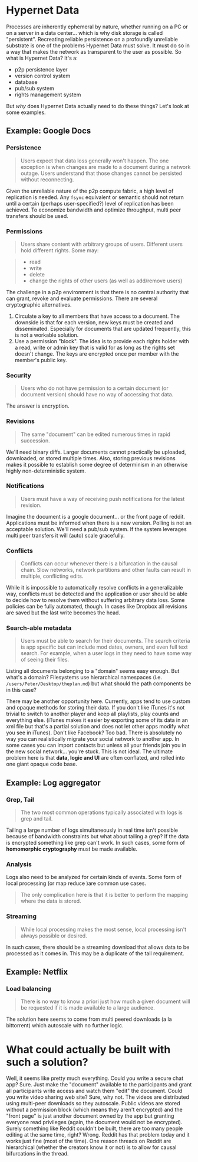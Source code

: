 # Hypernet Data
Processes are inherently ephemeral by nature, whether running on a PC or on a server in a data center... which is why disk storage is called "persistent".  Recreating reliable persistence on a profoundly unreliable substrate is one of the problems Hypernet Data must solve.  It must do so in a way that makes the network as transparent to the user as possible.  So what is Hypernet Data? It's a:

- p2p persistence layer
- version control system
- database
- pub/sub system
- rights management system

But *why* does Hypernet Data actually need to do these things?  Let's look at some examples.

## Example: Google Docs
### Persistence
> Users expect that data loss generally won't happen.  The one exception is when changes are made to a document during a network outage.  Users understand that those changes cannot be persisted without reconnecting.

Given the unreliable nature of the p2p compute fabric, a high level of replication is needed.  Any `fsync` equivalent or semantic should not return until a certain (perhaps user-specified?) level of replication has been achieved.  To economize bandwidth and optimize throughput, multi peer transfers should be used.

### Permissions
> Users share content with arbitrary groups of users.  Different users hold different rights.  Some may:

> - read
> - write
> - delete
> - change the rights of other users (as well as add/remove users)

The challenge in a p2p environment is that there is no central authority that can grant, revoke and evaluate permissions.  There are several cryptographic alternatives.

1. Circulate a key to all members that have access to a document.  The downside is that for each version, new keys must be created and disseminated.  Especially for documents that are updated frequently, this is not a workable solution.
2. Use a permission "block".  The idea is to provide each rights holder with a read, write or admin key that is valid for as long as the rights set doesn't change.  The keys are encrypted once per member with the member's public key.

### Security
> Users who do not have permission to a certain document (or document version) should have no way of accessing that data.

The answer is encryption.

### Revisions
> The same "document" can be edited numerous times in rapid succession.

 We'll need binary diffs.  Larger documents cannot practically be uploaded, downloaded, or stored multiple times.  Also, storing previous revisions makes it possible to establish some degree of determinism in an otherwise highly non-deterministic system.

### Notifications
> Users must have a way of receiving push notifications for the latest revision.

Imagine the document is a google document... or the front page of reddit.  Applications must be informed when there is a new version.  Polling is not an acceptable solution.  We'll need a pub/sub system.  If the system leverages multi peer transfers it will (auto) scale gracefully.

### Conflicts
> Conflicts can occur whenever there is a bifurcation in the causal chain.  Slow networks, network partitions and other faults can result in multiple, conflicting edits.

While it is impossible to automatically resolve conflicts in a generalizable way, conflicts must be detected and the application or user should be able to decide how to resolve them without suffering arbitrary data loss.  Some policies can be fully automated, though.  In cases like Dropbox all revisions are saved but the last write becomes the head.

### Search-able metadata
> Users must be able to search for their documents.  The search criteria is app specific but can include mod dates, owners, and even full text search.  For example, when a user logs in they need to have some way of seeing their files.

Listing all documents belonging to a "domain" seems easy enough.  But what's a domain?  Filesystems use hierarchical namespaces (i.e. `/users/Peter/Desktop/theplan.md`) but what should the path components be in this case?

There may be another opportunity here.  Currently, apps tend to use custom and opaque methods for storing their data.  If you don't like iTunes it's not trivial to switch to another player and keep all playlists, play counts and everything else.  (iTunes makes it easier by exporting some of its data in an xml file but that's a partial solution and does not let other apps modify what you see in iTunes).  Don't like Facebook?  Too bad.  There is absolutely no way you can realistically migrate your social network to another app.  In some cases you can import contacts but unless all your friends join you in the new social network... you're stuck.  This is not ideal.  The ultimate problem here is that **data, logic and UI** are often conflated, and rolled into one giant opaque code base.

## Example: Log aggregator
### Grep, Tail
> The two most common operations typically associated with logs is grep and tail.

Tailing a large number of logs simultaneously in real time isn't possible because of bandwidth constraints but what about tailing a grep?  If the data is encrypted something like grep can't work.  In such cases, some form of **homomorphic cryptography** must be made available.

### Analysis
Logs also need to be analyzed for certain kinds of events.  Some form of local processing (or map reduce )are common use cases.

> The only complication here is that it is better to perform the mapping where the data is stored.

### Streaming
> While local processing makes the most sense, local processing isn't always possible or desired.

In such cases, there should be a streaming download that allows data to be processed as it comes in.  This may be a duplicate of the tail requirement.

## Example: Netflix
### Load balancing
> There is no way to know a priori just how much a given document will be requested if it is made available to a large audience.

The solution here seems to come from multi peered downloads (a la bittorrent) which autoscale with no further logic.

# What could actually be built with such a solution?

Well, it seems like pretty much everything.  Could you write a secure chat app?  Sure.  Just make the "document" available to the participants and grant all participants write access and watch them "edit" the document.  Could you write video sharing web site?  Sure, why not.  The videos are distributed using multi-peer downloads so they autoscale.  Public videos are stored without a permission block (which means they aren't encrypted) and the "front page" is just another document owned by the app but granting everyone read privileges (again, the document would not be encrypted).  Surely something like Reddit couldn't be built, there are too many people editing at the same time, right?  Wrong.  Reddit has that problem today and it works just fine (most of the time).  One reason threads on Reddit are hierarchical (whether the creators know it or not) is to allow for causal bifurcations in the thread.
